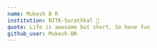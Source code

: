 ```yaml
---
name: Mukesh B R
institution: NITK-Surathkal 🚩 
quote: Life is awesome but short, So have fun
github_user: Mukesh-BR
---
```

